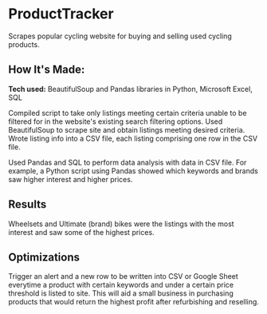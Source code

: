 # ProductTracker

Scrapes popular cycling website for buying and selling used cycling products. 

## How It's Made:

**Tech used:** BeautifulSoup and Pandas libraries in Python, Microsoft Excel, SQL

Compiled script to take only listings meeting certain criteria unable to be filtered for in the website's existing search filtering options. Used BeautifulSoup to scrape site and obtain listings meeting desired criteria. Wrote listing info into a CSV file, each listing comprising one row in the CSV file. 

Used Pandas and SQL to perform data analysis with data in CSV file. For example, a Python script using Pandas showed which keywords and brands saw higher interest and higher prices.

## Results

Wheelsets and Ultimate (brand) bikes were the listings with the most interest and saw some of the highest prices.

## Optimizations

Trigger an alert and a new row to be written into CSV or Google Sheet everytime a product with certain keywords and under a certain price threshold is listed to site. This will aid a small business in purchasing products that would return the highest profit after refurbishing and reselling. 
